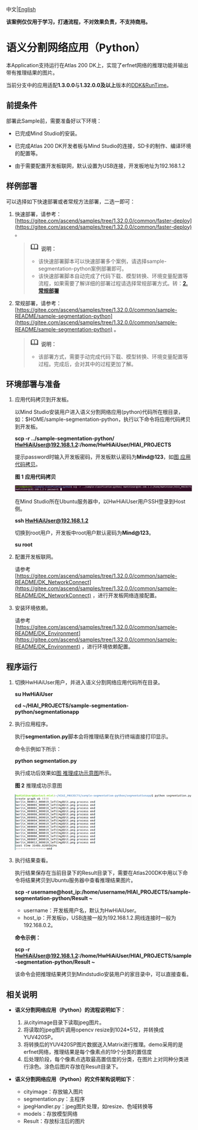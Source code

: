 中文|[English](Readme_EN.md)

**该案例仅仅用于学习，打通流程，不对效果负责，不支持商用。**

# 语义分割网络应用（Python）<a name="ZH-CN_TOPIC_0232338538"></a>

本Application支持运行在Atlas 200 DK上，实现了erfnet网络的推理功能并输出带有推理结果的图片。

当前分支中的应用适配**1.3.0.0**与**1.32.0.0及以上**版本的[DDK&RunTime](https://ascend.huawei.com/resources)。

## 前提条件<a name="zh-cn_topic_0228752400_zh-cn_topic_0219036254_section137245294533"></a>

部署此Sample前，需要准备好以下环境：

-   已完成Mind Studio的安装。

-   已完成Atlas 200 DK开发者板与Mind Studio的连接，SD卡的制作、编译环境的配置等。
-   由于需要配置开发板联网，默认设置为USB连接，开发板地址为192.168.1.2

## 样例部署<a name="zh-cn_topic_0228752400_section412811285117"></a>

可以选择如下快速部署或者常规方法部署，二选一即可：

1.  快速部署，请参考：  [https://gitee.com/ascend/samples/tree/1.32.0.0/common/faster-deploy](https://gitee.com/ascend/samples/tree/1.32.0.0/common/faster-deploy)  。

    >![](public_sys-resources/icon-note.gif) **说明：**   
    >-   该快速部署脚本可以快速部署多个案例，请选择sample-segmentation-python案例部署即可。  
    >-   该快速部署脚本自动完成了代码下载、模型转换、环境变量配置等流程，如果需要了解详细的部署过程请选择常规部署方式。转：**[2. 常规部署](#zh-cn_topic_0228752400_li3208251440)**  

2.  <a name="zh-cn_topic_0228752400_li3208251440"></a>常规部署，请参考：  [https://gitee.com/ascend/samples/tree/1.32.0.0/common/sample-README/sample-segmentation-python](https://gitee.com/ascend/samples/tree/1.32.0.0/common/sample-README/sample-segmentation-python)  。

    >![](public_sys-resources/icon-note.gif) **说明：**   
    >
    >-   该部署方式，需要手动完成代码下载、模型转换、环境变量配置等过程。完成后，会对其中的过程更加了解。  


## 环境部署与准备<a name="zh-cn_topic_0228752400_zh-cn_topic_0219036254_section1759513564117"></a>

1.  应用代码拷贝到开发板。

    以Mind Studio安装用户进入语义分割网络应用\(python\)代码所在根目录，如：$HOME/sample-segmentation-python，执行以下命令将应用代码拷贝到开发板。

    **scp -r ../sample-segmentation-python/ HwHiAiUser@192.168.1.2:/home/HwHiAiUser/HIAI\_PROJECTS**

    提示password时输入开发板密码，开发板默认密码为**Mind@123**，如[图 应用代码拷贝](#zh-cn_topic_0228752400_zh-cn_topic_0228757085_zh-cn_topic_0219036254_fig1660453512014)。

    **图 1** **应用代码拷贝**<a name="zh-cn_topic_0228752400_zh-cn_topic_0228757085_zh-cn_topic_0219036254_fig1660453512014"></a>  
    

    ![](figures/zh-cn_image_0228836881.png)

    在Mind Studio所在Ubuntu服务器中，以HwHiAiUser用户SSH登录到Host侧。

    **ssh HwHiAiUser@192.168.1.2**

    切换到root用户，开发板中root用户默认密码为**Mind@123**。

    **su root**

2.  配置开发板联网。

    请参考[https://gitee.com/ascend/samples/tree/1.32.0.0/common/sample-README/DK_NetworkConnect](https://gitee.com/ascend/samples/tree/1.32.0.0/common/sample-README/DK_NetworkConnect)  ，进行开发板网络连接配置。

3.  安装环境依赖。

    请参考[https://gitee.com/ascend/samples/tree/1.32.0.0/common/sample-README/DK_Environment](https://gitee.com/ascend/samples/tree/1.32.0.0/common/sample-README/DK_Environment)  ，进行环境依赖配置。


## 程序运行<a name="zh-cn_topic_0228752400_zh-cn_topic_0219036254_section6245151616426"></a>

1.  切换HwHiAiUser用户，并进入语义分割网络应用代码所在目录。

    **su HwHiAiUser**

    **cd \~/HIAI\_PROJECTS/sample-segmentation-python/segmentationapp**

2.  执行应用程序。

    执行**segmentation.py**脚本会将推理结果在执行终端直接打印显示。

    命令示例如下所示：

    **python segmentation.py**

    执行成功后效果如[图 推理成功示意图](#zh-cn_topic_0228752400_zh-cn_topic_0228757085_fig1863053617417)所示。

    **图 2**  推理成功示意图<a name="zh-cn_topic_0228752400_zh-cn_topic_0228757085_fig1863053617417"></a>  
    

    ![](figures/zh-cn_image_0228757232.png)

3.  执行结果查看。

    执行结果保存在当前目录下的Result目录下，需要在Atlas200DK中用以下命令将结果拷贝到Ubuntu服务器中查看推理结果图片。

    **scp -r username@host\_ip:/home/username/HIAI\_PROJECTS/sample-segmentation-python/Result \~**

    -   username：开发板用户﻿名，默认为HwHiAiUser。
    -   host\_ip：开发板ip，USB连接一般为192.168.1.2.网线连接时一般为192.168.0.2。

    **命令示例：**

    **scp -r HwHiAiUser@192.168.1.2:/home/HwHiAiUser/HIAI\_PROJECTS/sample-segmentation-python/Result \~**

    该命令会把推理结果拷贝到Mindstudio安装用户的家目录中，可以直接查看。


## 相关说明<a name="zh-cn_topic_0228752400_zh-cn_topic_0219036254_section1092612277429"></a>

-   **语义分割网络应用（Python）的流程说明如下**：
    1.  从cityimage目录下读取jpeg图片。
    2.  将读取的jpeg图片调用opencv resize到1024\*512，并转换成YUV420SP。
    3.  将转换后的YUV420SP图片数据送入Matrix进行推理。demo采用的是erfnet网络，推理结果是每个像素点的19个分类的置信度
    4.  后处理阶段，每个像素点选取最高置信度的分类，在图片上对同种分类进行涂色。涂色后图片存放在Result目录下。

-   **语义分割网络应用（Python）的文件架构说明如下**：
    -   cityimage：存放输入图片
    -   segmentation.py：主程序
    -   jpegHandler.py：jpeg图片处理，如resize、色域转换等
    -   models：存放模型网络
    -   Result：存放标注后的图片


